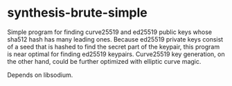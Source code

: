 # synthesis-brute-simple

Simple program for finding curve25519 and ed25519 public keys whose sha512 hash has many leading ones.
Because ed25519 private keys consist of a seed that is hashed to find the secret part of the keypair,
this program is near optimal for finding ed25519 keypairs. Curve25519 key generation, on the other hand,
could be further optimized with elliptic curve magic.

Depends on libsodium.

